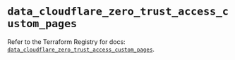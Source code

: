 # `data_cloudflare_zero_trust_access_custom_pages`

Refer to the Terraform Registry for docs: [`data_cloudflare_zero_trust_access_custom_pages`](https://registry.terraform.io/providers/cloudflare/cloudflare/5.8.2/docs/data-sources/zero_trust_access_custom_pages).
